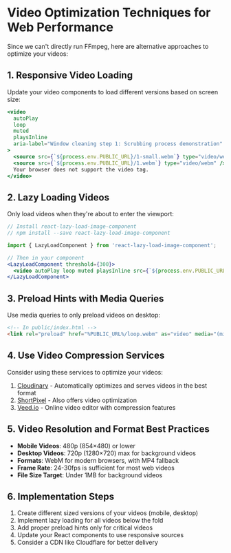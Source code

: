 # Video Optimization Techniques for Web Performance

Since we can't directly run FFmpeg, here are alternative approaches to optimize your videos:

## 1. Responsive Video Loading

Update your video components to load different versions based on screen size:

```jsx
<video 
  autoPlay 
  loop 
  muted 
  playsInline 
  aria-label="Window cleaning step 1: Scrubbing process demonstration"
>
  <source src={`${process.env.PUBLIC_URL}/1-small.webm`} type="video/webm" media="(max-width: 640px)" />
  <source src={`${process.env.PUBLIC_URL}/1.webm`} type="video/webm" />
  Your browser does not support the video tag.
</video>
```

## 2. Lazy Loading Videos

Only load videos when they're about to enter the viewport:

```jsx
// Install react-lazy-load-image-component
// npm install --save react-lazy-load-image-component

import { LazyLoadComponent } from 'react-lazy-load-image-component';

// Then in your component
<LazyLoadComponent threshold={300}>
  <video autoPlay loop muted playsInline src={`${process.env.PUBLIC_URL}/1.webm`}></video>
</LazyLoadComponent>
```

## 3. Preload Hints with Media Queries

Use media queries to only preload videos on desktop:

```html
<!-- In public/index.html -->
<link rel="preload" href="%PUBLIC_URL%/loop.webm" as="video" media="(min-width: 1024px)" />
```

## 4. Use Video Compression Services

Consider using these services to optimize your videos:

1. [Cloudinary](https://cloudinary.com/) - Automatically optimizes and serves videos in the best format
2. [ShortPixel](https://shortpixel.com/) - Also offers video optimization
3. [Veed.io](https://www.veed.io/) - Online video editor with compression features

## 5. Video Resolution and Format Best Practices

- **Mobile Videos**: 480p (854×480) or lower
- **Desktop Videos**: 720p (1280×720) max for background videos
- **Formats**: WebM for modern browsers, with MP4 fallback
- **Frame Rate**: 24-30fps is sufficient for most web videos
- **File Size Target**: Under 1MB for background videos

## 6. Implementation Steps

1. Create different sized versions of your videos (mobile, desktop)
2. Implement lazy loading for all videos below the fold
3. Add proper preload hints only for critical videos
4. Update your React components to use responsive sources
5. Consider a CDN like Cloudflare for better delivery